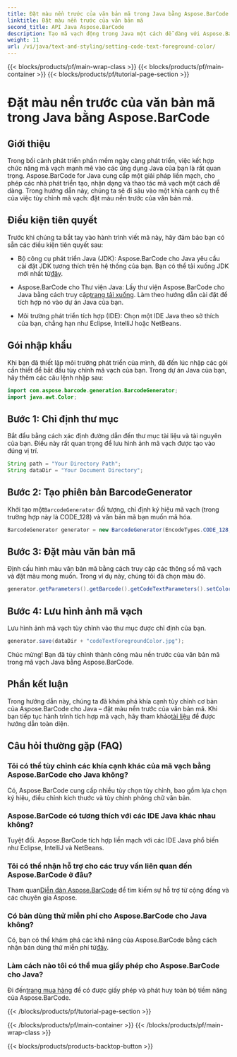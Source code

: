 ```yaml
---
title: Đặt màu nền trước của văn bản mã trong Java bằng Aspose.BarCode
linktitle: Đặt màu nền trước của văn bản mã
second_title: API Java Aspose.BarCode
description: Tạo mã vạch động trong Java một cách dễ dàng với Aspose.BarCode. Tùy chỉnh màu nền trước của văn bản mã một cách dễ dàng bằng cách sử dụng hướng dẫn từng bước của chúng tôi.
weight: 11
url: /vi/java/text-and-styling/setting-code-text-foreground-color/
---
```


{{< blocks/products/pf/main-wrap-class >}}
{{< blocks/products/pf/main-container >}}
{{< blocks/products/pf/tutorial-page-section >}}

# Đặt màu nền trước của văn bản mã trong Java bằng Aspose.BarCode


## Giới thiệu
Trong bối cảnh phát triển phần mềm ngày càng phát triển, việc kết hợp chức năng mã vạch mạnh mẽ vào các ứng dụng Java của bạn là rất quan trọng. Aspose.BarCode for Java cung cấp một giải pháp liền mạch, cho phép các nhà phát triển tạo, nhận dạng và thao tác mã vạch một cách dễ dàng. Trong hướng dẫn này, chúng ta sẽ đi sâu vào một khía cạnh cụ thể của việc tùy chỉnh mã vạch: đặt màu nền trước của văn bản mã.

## Điều kiện tiên quyết
Trước khi chúng ta bắt tay vào hành trình viết mã này, hãy đảm bảo bạn có sẵn các điều kiện tiên quyết sau:

-  Bộ công cụ phát triển Java (JDK): Aspose.BarCode cho Java yêu cầu cài đặt JDK tương thích trên hệ thống của bạn. Bạn có thể tải xuống JDK mới nhất từ[đây](https://www.oracle.com/java/technologies/javase-downloads.html).

-  Aspose.BarCode cho Thư viện Java: Lấy thư viện Aspose.BarCode cho Java bằng cách truy cập[trang tải xuống](https://releases.aspose.com/barcode/java/). Làm theo hướng dẫn cài đặt để tích hợp nó vào dự án Java của bạn.

- Môi trường phát triển tích hợp (IDE): Chọn một IDE Java theo sở thích của bạn, chẳng hạn như Eclipse, IntelliJ hoặc NetBeans.

## Gói nhập khẩu
Khi bạn đã thiết lập môi trường phát triển của mình, đã đến lúc nhập các gói cần thiết để bắt đầu tùy chỉnh mã vạch của bạn. Trong dự án Java của bạn, hãy thêm các câu lệnh nhập sau:

```java
import com.aspose.barcode.generation.BarcodeGenerator;
import java.awt.Color;
```

## Bước 1: Chỉ định thư mục
Bắt đầu bằng cách xác định đường dẫn đến thư mục tài liệu và tài nguyên của bạn. Điều này rất quan trọng để lưu hình ảnh mã vạch được tạo vào đúng vị trí.

```java
String path = "Your Directory Path";
String dataDir = "Your Document Directory";
```

## Bước 2: Tạo phiên bản BarcodeGenerator
 Khởi tạo một`BarcodeGenerator` đối tượng, chỉ định ký hiệu mã vạch (trong trường hợp này là CODE_128) và văn bản mã bạn muốn mã hóa.

```java
BarcodeGenerator generator = new BarcodeGenerator(EncodeTypes.CODE_128, "12345678");
```

## Bước 3: Đặt màu văn bản mã
Định cấu hình màu văn bản mã bằng cách truy cập các thông số mã vạch và đặt màu mong muốn. Trong ví dụ này, chúng tôi đã chọn màu đỏ.

```java
generator.getParameters().getBarcode().getCodeTextParameters().setColor(Color.RED);
```

## Bước 4: Lưu hình ảnh mã vạch
Lưu hình ảnh mã vạch tùy chỉnh vào thư mục được chỉ định của bạn.

```java
generator.save(dataDir + "codeTextForegroundColor.jpg");
```

Chúc mừng! Bạn đã tùy chỉnh thành công màu nền trước của văn bản mã trong mã vạch Java bằng Aspose.BarCode.

## Phần kết luận
Trong hướng dẫn này, chúng ta đã khám phá khía cạnh tùy chỉnh cơ bản của Aspose.BarCode cho Java – đặt màu nền trước của văn bản mã. Khi bạn tiếp tục hành trình tích hợp mã vạch, hãy tham khảo[tài liệu](https://reference.aspose.com/barcode/java/) để được hướng dẫn toàn diện.

## Câu hỏi thường gặp (FAQ)

### Tôi có thể tùy chỉnh các khía cạnh khác của mã vạch bằng Aspose.BarCode cho Java không?
Có, Aspose.BarCode cung cấp nhiều tùy chọn tùy chỉnh, bao gồm lựa chọn ký hiệu, điều chỉnh kích thước và tùy chỉnh phông chữ văn bản.

### Aspose.BarCode có tương thích với các IDE Java khác nhau không?
Tuyệt đối. Aspose.BarCode tích hợp liền mạch với các IDE Java phổ biến như Eclipse, IntelliJ và NetBeans.

### Tôi có thể nhận hỗ trợ cho các truy vấn liên quan đến Aspose.BarCode ở đâu?
 Tham quan[Diễn đàn Aspose.BarCode](https://forum.aspose.com/c/barcode/13) để tìm kiếm sự hỗ trợ từ cộng đồng và các chuyên gia Aspose.

### Có bản dùng thử miễn phí cho Aspose.BarCode cho Java không?
 Có, bạn có thể khám phá các khả năng của Aspose.BarCode bằng cách nhận bản dùng thử miễn phí từ[đây](https://releases.aspose.com/).

### Làm cách nào tôi có thể mua giấy phép cho Aspose.BarCode cho Java?
 Đi đến[trang mua hàng](https://purchase.aspose.com/buy) để có được giấy phép và phát huy toàn bộ tiềm năng của Aspose.BarCode.


{{< /blocks/products/pf/tutorial-page-section >}}

{{< /blocks/products/pf/main-container >}}
{{< /blocks/products/pf/main-wrap-class >}}

{{< blocks/products/products-backtop-button >}}
